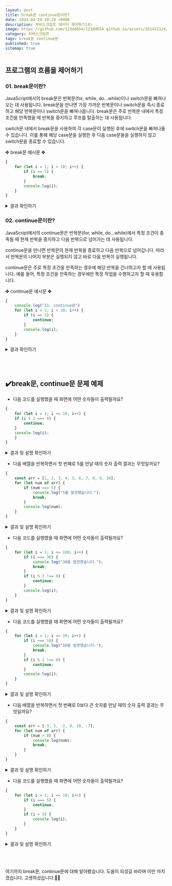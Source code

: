 ```yaml
---
layout: post
title: break문 continue문이란?
date: 2024-04-29 20:29 +0900
description: 자바스크립트 데이터 제어하기(4)
image: https://github.com/123dd654/123dd654.github.io/assets/161431124/281e55ed-b9ca-40bb-b34f-3bd487895aeb
category: 자바스크립트
tags: break문 continue문
published: true
sitemap: true
---
```



## 프로그램의 흐름을 제어하기<br />

### 01. break문이란?               
JavaScript에서의 break문은 반복문(for, while, do...while)이나 switch문을 빠져나오는 데 사용됩니다.
break문을 만나면 가장 가까운 반복문이나 switch문을 즉시 종료하고 해당 반복문이나 switch문을 빠져나옵니다.
break문은 주로 반복문 내에서 특정 조건을 만족했을 때 반복을 중지하고 루프를 탈출하는 데 사용됩니다.

switch문 내에서 break문을 사용하여 각 case문이 실행된 후에 switch문을 빠져나올 수 있습니다.
이를 통해 해당 case문을 실행한 후 다음 case문들을 실행하지 않고 switch문을 종료할 수 있습니다.

✤ break문 예시문 ✤

````javascript 
{
    for (let i = 1; i < 10; i++) {
        if (i == 5) {
            break;
        }
        console.log(i);
    }
}
````

<div class="result">
<details>
   <summary>결과 확인하기</summary>
   <div>
         <b> 1~4 </b>
   </div>
</details>
</div>


### 02. continue문이란?               
JavaScript에서의 continue문은 반복문(for, while, do...while)에서
특정 조건이 충족될 때 현재 반복을 중지하고 다음 반복으로 넘어가는 데 사용됩니다.

continue문을 만나면 반복문의 현재 반복을 종료하고 다음 반복으로 넘어갑니다.
따라서 반복문의 나머지 부분은 실행되지 않고 바로 다음 반복이 실행됩니다.

continue문은 주로 특정 조건을 만족하는 경우에 해당 반복을 건너뛰고자 할 때 사용됩니다.
예를 들어, 특정 조건을 만족하는 경우에만 특정 작업을 수행하고자 할 때 유용합니다.

✤ continue문 예시문 ✤

````javascript 
{
    console.log("11. continue문")
    for (let i = 1; i < 10; i++) {
        if (i == 5) {
            continue;
        }
        console.log(i);
    }
}
````

<div class="result">
<details>
   <summary>결과 확인하기</summary>
   <div>
         <b> 1 2 3 4 6 7 8 9 </b>
   </div>
</details>
</div>

<br />
<br />
<br />

## ✔️break문, continue문 문제 예제

* 다음 코드를 실행했을 때 화면에 어떤 숫자들이 출력될까요?

````javascript 
{
    for (let i = 1; i <= 10; i++) {
    if (i % 2 === 0) {
        continue;
    }
    console.log(i);
    }
}
````

<div class="result">
<details>
   <summary>결과 및 설명 확인하기</summary>
   <div>
         <b> 1 3 5 7 9 </b>
         <p>✨ 이 코드는 1부터 10까지의 숫자를 반복하면서, 각 숫자가 홀수인 경우에만 출력합니다. continue 문은 짝수일 경우 해당 숫자를 건너뛰도록 합니다.</p>
   </div>
</details>
</div>


* 다음 배열을 반복하면서 첫 번째로 5를 만날 때의 숫자 출력 결과는 무엇일까요?

````javascript 
{
    const arr = [1, 2, 3, 4, 5, 6, 7, 8, 9, 10];
    for (let num of arr) {
        if (num === 5) {
            console.log("5를 발견했습니다.");
            break;
        }
        console.log(num);
    }
}
````

<div class="result">
<details>
   <summary>결과 및 설명 확인하기</summary>
   <div>
         <b> 1, 2, 3, 4, "5를 발견했습니다." </b>
         <p>✨ 이 코드는 주어진 배열에서 숫자를 반복하면서, 5를 만나면 "5를 발견했습니다."를 출력하고 반복을 종료합니다.</p>
   </div>
</details>
</div>


* 다음 코드를 실행했을 때 화면에 어떤 숫자들이 출력될까요?

````javascript 
{
    for (let i = 1; i <= 100; i++) {
        if (i === 30) {
            console.log("30을 발견했습니다.");
            break;
        }
        if (i % 3 !== 0) {
            continue;
        }
        console.log(i);
    }
}
````

<div class="result">
<details>
   <summary>결과 및 설명 확인하기</summary>
   <div>
         <b> 3, 6, 9, 12, ..., 27, "30을 발견했습니다." </b>
         <p>✨ 이 코드는 1부터 100까지의 숫자를 반복하면서, 3의 배수일 때 해당 숫자를 출력합니다. 그러나 숫자가 30일 때 반복이 종료됩니다.</p>
   </div>
</details>
</div>


* 다음 코드를 실행했을 때 화면에 어떤 숫자들이 출력될까요?

````javascript 
{
    for (let i = 1; i <= 20; i++) {
        if (i === 10) {
            console.log("10을 발견했습니다.");
            break;
        }
        if (i % 2 !== 0) {
            continue;
        }
        console.log(i);
    }
}
````

<div class="result">
<details>
   <summary>결과 및 설명 확인하기</summary>
   <div>
         <b> 2, 4, 6, 8, "10을 발견했습니다." </b>
         <p>✨ 이 코드는 1부터 20까지의 숫자를 반복하면서, 짝수일 때만 해당 숫자를 출력합니다. 그리고 숫자가 10일 때 반복이 종료됩니다.</p>
   </div>
</details>
</div>

* 다음 배열을 반복하면서 첫 번째로 0보다 큰 숫자를 만날 때의 숫자 출력 결과는 무엇일까요?

````javascript 
{
    const arr = [-3, 5, -2, 0, 10, -7];
    for (let num of arr) {
        if (num > 0) {
            console.log(num);
            break;
        }
    }
}
````

<div class="result">
<details>
   <summary>결과 및 설명 확인하기</summary>
   <div>
         <b> 5 </b>
         <p>✨ 이 코드는 주어진 배열에서 숫자를 반복하면서, 첫 번째로 0보다 큰 숫자를 만나면 해당 숫자를 출력하고 반복을 종료합니다.</p>
   </div>
</details>
</div>


* 다음 코드를 실행했을 때 화면에 어떤 숫자들이 출력될까요?

````javascript 
{
    for (let i = 1; i <= 10; i++) {
        if (i === 5) {
            continue;
        }
        if (i > 5) {
            console.log(i);
        }
    }
}
````

<div class="result">
<details>
   <summary>결과 및 설명 확인하기</summary>
   <div>
         <b> 6, 7, 8, 9, 10 </b>
         <p>✨ 이 코드는 1부터 10까지의 숫자를 반복하면서, 숫자가 5일 때는 건너뜁니다. 그리고 5보다 큰 숫자만을 출력합니다.</p>
   </div>
</details>
</div>


<br />
<br />
<br />

여기까지 break문, continue문에 대해 알아봤습니다.
도움이 되셨길 바라며 이만 마치겠습니다.
고생하셨습니다.🫶😊




                